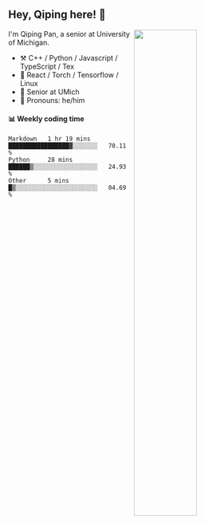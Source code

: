 

## Hey, Qiping here! :wave:

[<img align="right" width="50%" src="https://github-readme-stats.vercel.app/api?username=ppppqp&theme=dark&show_icons=true">](https://metrics.lecoq.io/ppppqp?template=classic)


I'm Qiping Pan, a senior at University of Michigan.

-   :hammer_and_pick: C++ / Python / Javascript / TypeScript / Tex
-   :pencil: React / Torch / Tensorflow / Linux 
-   :seedling: Senior at UMich
-   :man: Pronouns: he/him



#### :bar_chart: Weekly coding time

<!--START_SECTION:waka-->

```text
Markdown   1 hr 19 mins    █████████████████▓░░░░░░░   70.11 %
Python     28 mins         ██████▒░░░░░░░░░░░░░░░░░░   24.93 %
Other      5 mins          █▒░░░░░░░░░░░░░░░░░░░░░░░   04.69 %
```

<!--END_SECTION:waka-->
